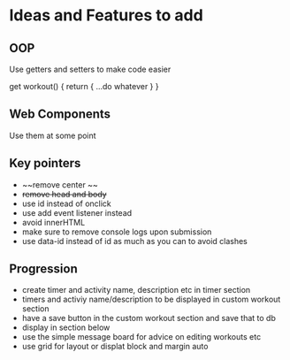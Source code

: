 # Ideas and Features to add

## OOP
Use getters and setters to make code easier

get workout() {
    return {
        ...do whatever 
    }
}


## Web Components 
Use them at some point


## Key pointers

* ~~remove center ~~
* ~~remove head and body~~
* use id instead of onclick
* use add event listener instead
* avoid innerHTML
* make sure to remove console logs upon submission
* use data-id instead of id as much as you can to avoid clashes


## Progression
* create timer and activity name, description etc in timer section
* timers and activiy name/description to be displayed in custom workout section
* have a save button in the custom workout section and save that to db
* display in section below
* use the simple message board for advice on editing workouts etc
* use grid for layout or displat block and margin auto
